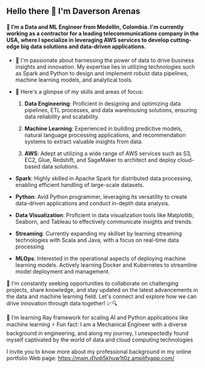 ## Hello there 👋 I'm Daverson Arenas
#### 🔭 I’m a Data and ML Engineer from Medellin, Colombia. I'm currently working as a contractor for a leading telecommunications company in the USA, where I specialize in leveraging AWS services to develop cutting-edge big data solutions and data-driven applications. 

- 🚀 I'm passionate about harnessing the power of data to drive business insights and innovation. My expertise lies in utilizing technologies such as Spark and Python to design and implement robust data pipelines, machine learning models, and analytical tools.

- 🌟 Here's a glimpse of my skills and areas of focus:
 
   1. **Data Engineering**: Proficient in designing and optimizing data pipelines, ETL processes, and data warehousing solutions, ensuring data reliability and scalability.

   2. **Machine Learning**: Experienced in building predictive models, natural language processing applications, and recommendation systems to extract valuable insights from data.

    3. **AWS**: Adept at utilizing a wide range of AWS services such as S3, EC2, Glue, Redshift, and SageMaker to architect and deploy cloud-based data solutions.

- **Spark**: Highly skilled in Apache Spark for distributed data processing, enabling efficient handling of large-scale datasets.

- **Python**: Avid Python programmer, leveraging its versatility to create data-driven applications and conduct in-depth data analysis.

- **Data Visualization**: Proficient in data visualization tools like Matplotlib, Seaborn, and Tableau to effectively communicate insights and trends.

- **Streaming**: Currently expanding my skillset by learning streaming technologies with Scala and Java, with a focus on real-time data processing.

- **MLOps**: Interested in the operational aspects of deploying machine learning models. Actively learning Docker and Kubernetes to streamline model deployment and management.

🤖 I'm constantly seeking opportunities to collaborate on challenging projects, share knowledge, and stay updated on the latest advancements in the data and machine learning field. Let's connect and explore how we can drive innovation through data together! 📈🔍

🌱 I’m learning Ray framework for scaling AI and Python applications like machine learning
⚡ Fun fact: I am a Mechanical Engineer with a diverse background in engineering, and along my journey, I unexpectedly found myself captivated by the world of data and cloud computing technologies

I invite you to know more about my professional background in my online portfolio Web page: 
  https://main.d1vdi5khuw1t0z.amplifyapp.com/
<!--
**DaverArenas/DaverArenas** is a ✨ _special_ ✨ repository because its `README.md` (this file) appears on your GitHub profile.

Here are some ideas to get you started:

- 🔭 I’m currently working on ...
- 🌱 I’m currently learning ...
- 👯 I’m looking to collaborate on ...
- 🤔 I’m looking for help with ...
- 💬 Ask me about ...
- 📫 How to reach me: ...
- 😄 Pronouns: ...
- ⚡ Fun fact: ...
-->
